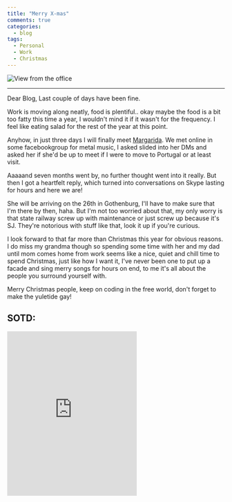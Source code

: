 ```yaml
---
title: "Merry X-mas"
comments: true
categories:
  - blog
tags:
  - Personal
  - Work
  - Christmas
---
```

![View from the office](https://i.imgur.com/wN9njSZ.jpg)

---
Dear Blog,
Last couple of days have been fine.

Work is moving along neatly, food is plentiful.. okay maybe the food is a bit too fatty this time a year, I wouldn't mind it if it wasn't for the frequency. I feel like eating salad for the rest of the year at this point.

Anyhow, in just three days I will finally meet [Margarida](https://www.instagram.com/modus.vivendii/). 
We met online in some facebookgroup for metal music, I asked slided into her DMs and asked her if she'd be up to meet if I were to move to Portugal or at least visit. 

Aaaaand seven months went by, no further thought went into it really. 
But then I got a heartfelt reply, which turned into conversations on Skype lasting for hours and here we are! 

She will be arriving on the 26th in Gothenburg, I'll have to make sure that I'm there by then, haha.
But I'm not too worried about that, my only worry is that state railway screw up with maintenance or just screw up because it's SJ. They're notorious with stuff like that, look it up if you're curious.

I look forward to that far more than Christmas this year for obvious reasons. I do miss my grandma though so spending some time with her and my dad until mom comes home from work seems like a nice, quiet and chill time to spend Christmas, just like how I want it, I've never been one to put up a facade and sing merry songs for hours on end, to me it's all about the people you surround yourself with.

Merry Christmas people, keep on coding in the free world, don't forget to make the yuletide gay! 

## SOTD:

<iframe src="https://open.spotify.com/embed?uri=spotify:track:2FPfeYlrbSBR8PwCU0zaqq" width="300" height="380" frameborder="0" allowtransparency="true"></iframe>